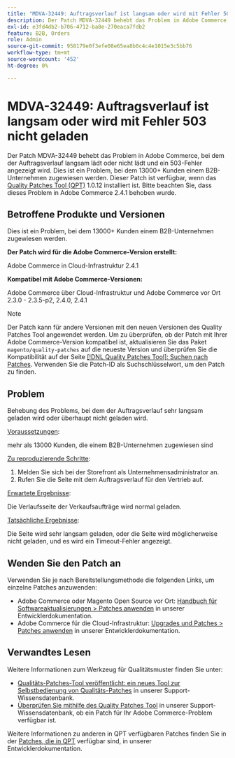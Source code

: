 ```yaml
---
title: "MDVA-32449: Auftragsverlauf ist langsam oder wird mit Fehler 503 nicht geladen"
description: Der Patch MDVA-32449 behebt das Problem in Adobe Commerce, bei dem der Auftragsverlauf langsam lädt oder nicht lädt und ein 503-Fehler angezeigt wird. Dies ist ein Problem, bei dem 13000+ Kunden einem B2B-Unternehmen zugewiesen werden. Dieser Patch ist verfügbar, wenn das [Quality Patches Tool (QPT)](/help/announcements/adobe-commerce-announcements/magento-quality-patches-released-new-tool-to-self-serve-quality-patches.md) 1.0.12 installiert ist. Bitte beachten Sie, dass dieses Problem in Adobe Commerce 2.4.1 behoben wurde.
exl-id: e3fd4db2-b706-4712-ba8e-270eaca7fdb2
feature: B2B, Orders
role: Admin
source-git-commit: 958179e0f3efe08e65ea8b0c4c4e1015e3c5bb76
workflow-type: tm+mt
source-wordcount: '452'
ht-degree: 0%

---
```


# MDVA-32449: Auftragsverlauf ist langsam oder wird mit Fehler 503 nicht geladen

Der Patch MDVA-32449 behebt das Problem in Adobe Commerce, bei dem der Auftragsverlauf langsam lädt oder nicht lädt und ein 503-Fehler angezeigt wird. Dies ist ein Problem, bei dem 13000+ Kunden einem B2B-Unternehmen zugewiesen werden. Dieser Patch ist verfügbar, wenn das [Quality Patches Tool (QPT)](/help/announcements/adobe-commerce-announcements/magento-quality-patches-released-new-tool-to-self-serve-quality-patches.md) 1.0.12 installiert ist. Bitte beachten Sie, dass dieses Problem in Adobe Commerce 2.4.1 behoben wurde.

## Betroffene Produkte und Versionen

Dies ist ein Problem, bei dem 13000+ Kunden einem B2B-Unternehmen zugewiesen werden.

**Der Patch wird für die Adobe Commerce-Version erstellt:**

Adobe Commerce in Cloud-Infrastruktur 2.4.1

**Kompatibel mit Adobe Commerce-Versionen:**

Adobe Commerce über Cloud-Infrastruktur und Adobe Commerce vor Ort 2.3.0 - 2.3.5-p2, 2.4.0, 2.4.1

>[!NOTE]
>
>Der Patch kann für andere Versionen mit den neuen Versionen des Quality Patches Tool angewendet werden. Um zu überprüfen, ob der Patch mit Ihrer Adobe Commerce-Version kompatibel ist, aktualisieren Sie das Paket `magento/quality-patches` auf die neueste Version und überprüfen Sie die Kompatibilität auf der Seite [[!DNL Quality Patches Tool]: Suchen nach Patches](https://devdocs.magento.com/quality-patches/tool.html#patch-grid). Verwenden Sie die Patch-ID als Suchschlüsselwort, um den Patch zu finden.

## Problem

Behebung des Problems, bei dem der Auftragsverlauf sehr langsam geladen wird oder überhaupt nicht geladen wird.

<u>Voraussetzungen</u>:

mehr als 13000 Kunden, die einem B2B-Unternehmen zugewiesen sind

<u>Zu reproduzierende Schritte</u>:

1. Melden Sie sich bei der Storefront als Unternehmensadministrator an.
1. Rufen Sie die Seite mit dem Auftragsverlauf für den Vertrieb auf.

<u>Erwartete Ergebnisse</u>:

Die Verlaufsseite der Verkaufsaufträge wird normal geladen.

<u>Tatsächliche Ergebnisse</u>:

Die Seite wird sehr langsam geladen, oder die Seite wird möglicherweise nicht geladen, und es wird ein Timeout-Fehler angezeigt.

## Wenden Sie den Patch an

Verwenden Sie je nach Bereitstellungsmethode die folgenden Links, um einzelne Patches anzuwenden:

* Adobe Commerce oder Magento Open Source vor Ort: [Handbuch für Softwareaktualisierungen > Patches anwenden](https://devdocs.magento.com/guides/v2.4/comp-mgr/patching/mqp.html) in unserer Entwicklerdokumentation.
* Adobe Commerce für die Cloud-Infrastruktur: [Upgrades und Patches > Patches anwenden](https://devdocs.magento.com/cloud/project/project-patch.html) in unserer Entwicklerdokumentation.

## Verwandtes Lesen

Weitere Informationen zum Werkzeug für Qualitätsmuster finden Sie unter:

* [Qualitäts-Patches-Tool veröffentlicht: ein neues Tool zur Selbstbedienung von Qualitäts-Patches](/help/announcements/adobe-commerce-announcements/magento-quality-patches-released-new-tool-to-self-serve-quality-patches.md) in unserer Support-Wissensdatenbank.
* [Überprüfen Sie mithilfe des Quality Patches Tool](/help/support-tools/patches-available-in-qpt-tool/check-patch-for-magento-issue-with-magento-quality-patches.md) in unserer Support-Wissensdatenbank, ob ein Patch für Ihr Adobe Commerce-Problem verfügbar ist.

Weitere Informationen zu anderen in QPT verfügbaren Patches finden Sie in der [Patches, die in QPT](https://devdocs.magento.com/quality-patches/tool.html#patch-grid) verfügbar sind, in unserer Entwicklerdokumentation.
